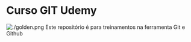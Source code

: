 # Curso GIT Udemy
![./golden.png](Clhoe)
Este repositório é para treinamentos na ferramenta Git e Github
